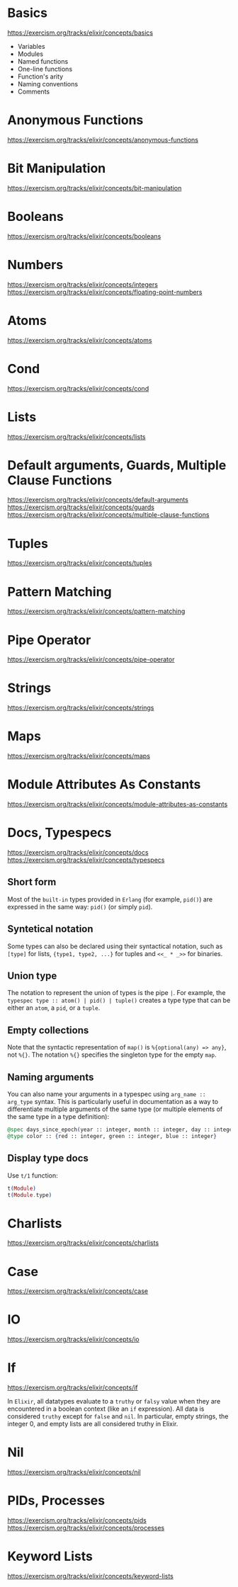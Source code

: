 # Basics

https://exercism.org/tracks/elixir/concepts/basics

- Variables
- Modules
- Named functions
- One-line functions
- Function's arity
- Naming conventions
- Comments

# Anonymous Functions

https://exercism.org/tracks/elixir/concepts/anonymous-functions

# Bit Manipulation

https://exercism.org/tracks/elixir/concepts/bit-manipulation

# Booleans

https://exercism.org/tracks/elixir/concepts/booleans

# Numbers

https://exercism.org/tracks/elixir/concepts/integers  
https://exercism.org/tracks/elixir/concepts/floating-point-numbers

# Atoms

https://exercism.org/tracks/elixir/concepts/atoms

# Cond

https://exercism.org/tracks/elixir/concepts/cond

# Lists

https://exercism.org/tracks/elixir/concepts/lists

# Default arguments, Guards, Multiple Clause Functions

https://exercism.org/tracks/elixir/concepts/default-arguments  
https://exercism.org/tracks/elixir/concepts/guards  
https://exercism.org/tracks/elixir/concepts/multiple-clause-functions

# Tuples

https://exercism.org/tracks/elixir/concepts/tuples

# Pattern Matching

https://exercism.org/tracks/elixir/concepts/pattern-matching

# Pipe Operator

https://exercism.org/tracks/elixir/concepts/pipe-operator

# Strings

https://exercism.org/tracks/elixir/concepts/strings

# Maps

https://exercism.org/tracks/elixir/concepts/maps

# Module Attributes As Constants

https://exercism.org/tracks/elixir/concepts/module-attributes-as-constants

# Docs, Typespecs

https://exercism.org/tracks/elixir/concepts/docs  
https://exercism.org/tracks/elixir/concepts/typespecs

## Short form

Most of the `built-in` types provided in `Erlang` (for example, `pid()`) are
expressed in the same way: `pid()` (or simply `pid`).

## Syntetical notation

Some types can also be declared using their syntactical notation, such as
`[type]` for lists, `{type1, type2, ...}` for tuples and `<<_ * _>>`
for binaries.

## Union type

The notation to represent the union of types is the pipe `|`. For example, the
`typespec type :: atom() | pid() | tuple()` creates a type type that can be
either an `atom`, a `pid`, or a `tuple`.

## Empty collections

Note that the syntactic representation of `map()` is `%{optional(any) => any}`,
not `%{}`. The notation `%{}` specifies the singleton type for the empty `map`.

## Naming arguments

You can also name your arguments in a typespec using `arg_name :: arg_type`
syntax. This is particularly useful in documentation as a way to differentiate
multiple arguments of the same type (or multiple elements of the same type in a
type definition):

```elixir
@spec days_since_epoch(year :: integer, month :: integer, day :: integer) :: integer
@type color :: {red :: integer, green :: integer, blue :: integer}
```

## Display type docs

Use `t/1` function:

```elixir
t(Module)
t(Module.type)
```

# Charlists

https://exercism.org/tracks/elixir/concepts/charlists

# Case

https://exercism.org/tracks/elixir/concepts/case

# IO

https://exercism.org/tracks/elixir/concepts/io

# If

https://exercism.org/tracks/elixir/concepts/if

In `Elixir`, all datatypes evaluate to a `truthy` or `falsy` value when they are
encountered in a boolean context (like an `if` expression). All data is
considered `truthy` except for `false` and `nil`. In particular, empty strings,
the integer 0, and empty lists are all considered truthy in Elixir.

# Nil

https://exercism.org/tracks/elixir/concepts/nil

# PIDs, Processes

https://exercism.org/tracks/elixir/concepts/pids  
https://exercism.org/tracks/elixir/concepts/processes

# Keyword Lists

https://exercism.org/tracks/elixir/concepts/keyword-lists
